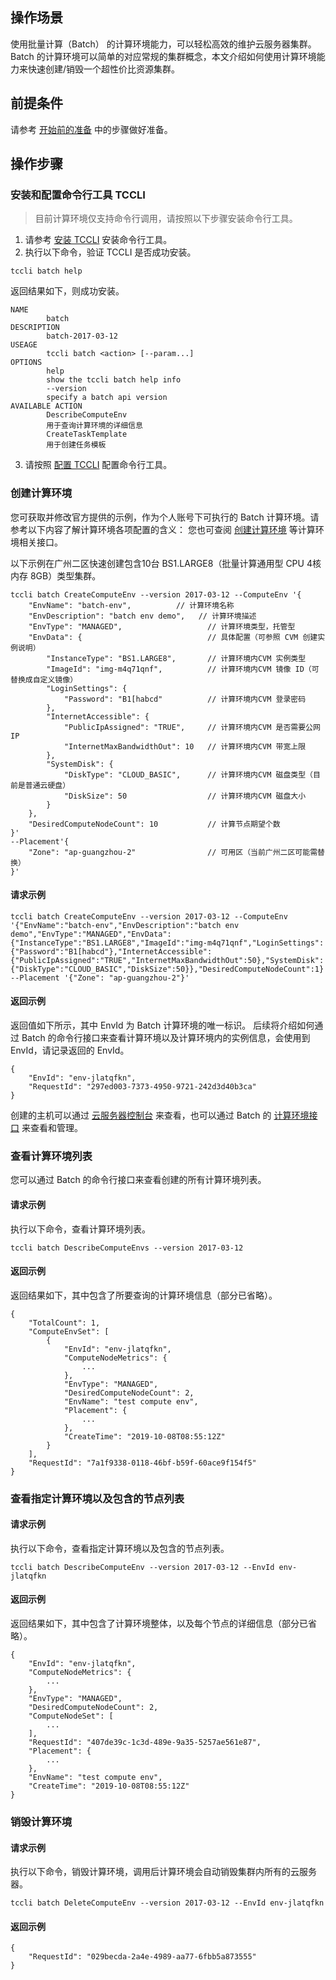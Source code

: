 ## 操作场景
使用批量计算（Batch） 的计算环境能力，可以轻松高效的维护云服务器集群。Batch 的计算环境可以简单的对应常规的集群概念，本文介绍如何使用计算环境能力来快速创建/销毁一个超性价比资源集群。

## 前提条件

请参考 [开始前的准备](http://intl.cloud.tencent.com/document/product/599/10807) 中的步骤做好准备。


## 操作步骤
### 安装和配置命令行工具 TCCLI
>目前计算环境仅支持命令行调用，请按照以下步骤安装命令行工具。
>
1. 请参考 [安装 TCCLI](http://intl.cloud.tencent.com/document/product/599/10548) 安装命令行工具。
2. 执行以下命令，验证 TCCLI 是否成功安装。
```
tccli batch help
```
返回结果如下，则成功安装。
```
NAME
        batch
DESCRIPTION
        batch-2017-03-12
USEAGE
        tccli batch <action> [--param...]
OPTIONS
        help
        show the tccli batch help info
        --version
        specify a batch api version
AVAILABLE ACTION
        DescribeComputeEnv
        用于查询计算环境的详细信息
        CreateTaskTemplate
        用于创建任务模板
```
3. 请按照 [配置 TCCLI](http://intl.cloud.tencent.com/document/product/599/10548) 配置命令行工具。

### 创建计算环境
您可获取并修改官方提供的示例，作为个人账号下可执行的 Batch 计算环境。请参考以下内容了解计算环境各项配置的含义：
您也可查阅 [创建计算环境](https://intl.cloud.tencent.com/document/api/599/30521) 等计算环境相关接口。

以下示例在广州二区快速创建包含10台 BS1.LARGE8（批量计算通用型 CPU 4核 内存 8GB）类型集群。
```
tccli batch CreateComputeEnv --version 2017-03-12 --ComputeEnv '{
    "EnvName": "batch-env",          // 计算环境名称
    "EnvDescription": "batch env demo",   // 计算环境描述
    "EnvType": "MANAGED",                   // 计算环境类型，托管型
    "EnvData": {                            // 具体配置（可参照 CVM 创建实例说明）
        "InstanceType": "BS1.LARGE8",       // 计算环境内CVM 实例类型
        "ImageId": "img-m4q71qnf",          // 计算环境内CVM 镜像 ID（可替换成自定义镜像）
        "LoginSettings": {
            "Password": "B1[habcd"          // 计算环境内CVM 登录密码
        },
        "InternetAccessible": {
            "PublicIpAssigned": "TRUE",     // 计算环境内CVM 是否需要公网IP
            "InternetMaxBandwidthOut": 10   // 计算环境内CVM 带宽上限
        },
        "SystemDisk": {
            "DiskType": "CLOUD_BASIC",      // 计算环境内CVM 磁盘类型（目前是普通云硬盘）
            "DiskSize": 50                  // 计算环境内CVM 磁盘大小
        }
    },
    "DesiredComputeNodeCount": 10           // 计算节点期望个数
}'
--Placement'{
    "Zone": "ap-guangzhou-2"                // 可用区（当前广州二区可能需替换）
}'
```

#### 请求示例
```
tccli batch CreateComputeEnv --version 2017-03-12 --ComputeEnv '{"EnvName":"batch-env","EnvDescription":"batch env demo","EnvType":"MANAGED","EnvData":{"InstanceType":"BS1.LARGE8","ImageId":"img-m4q71qnf","LoginSettings":{"Password":"B1[habcd"},"InternetAccessible":{"PublicIpAssigned":"TRUE","InternetMaxBandwidthOut":50},"SystemDisk":{"DiskType":"CLOUD_BASIC","DiskSize":50}},"DesiredComputeNodeCount":1}' --Placement '{"Zone": "ap-guangzhou-2"}'
```

#### 返回示例
返回值如下所示，其中 EnvId 为 Batch 计算环境的唯一标识。
后续将介绍如何通过 Batch 的命令行接口来查看计算环境以及计算环境内的实例信息，会使用到 EnvId，请记录返回的 EnvId。
```
{
    "EnvId": "env-jlatqfkn", 
    "RequestId": "297ed003-7373-4950-9721-242d3d40b3ca"
}
```
创建的主机可以通过 [云服务器控制台](https://console.cloud.tencent.com/cvm/index) 来查看，也可以通过 Batch 的 [计算环境接口](https://intl.cloud.tencent.com/document/api/599/30521) 来查看和管理。

### 查看计算环境列表
您可以通过 Batch 的命令行接口来查看创建的所有计算环境列表。
#### 请求示例
执行以下命令，查看计算环境列表。
```
tccli batch DescribeComputeEnvs --version 2017-03-12
```

#### 返回示例
返回结果如下，其中包含了所要查询的计算环境信息（部分已省略）。
```
{
    "TotalCount": 1, 
    "ComputeEnvSet": [
        {
            "EnvId": "env-jlatqfkn", 
            "ComputeNodeMetrics": {
                ...
            }, 
            "EnvType": "MANAGED", 
            "DesiredComputeNodeCount": 2, 
            "EnvName": "test compute env", 
            "Placement": {
                ...
            }, 
            "CreateTime": "2019-10-08T08:55:12Z"
        }
    ], 
    "RequestId": "7a1f9338-0118-46bf-b59f-60ace9f154f5"
}
```


### 查看指定计算环境以及包含的节点列表
#### 请求示例
执行以下命令，查看指定计算环境以及包含的节点列表。
```
tccli batch DescribeComputeEnv --version 2017-03-12 --EnvId env-jlatqfkn
```

#### 返回示例
返回结果如下，其中包含了计算环境整体，以及每个节点的详细信息（部分已省略）。
```
{
    "EnvId": "env-jlatqfkn", 
    "ComputeNodeMetrics": {
        ...
    }, 
    "EnvType": "MANAGED", 
    "DesiredComputeNodeCount": 2, 
    "ComputeNodeSet": [
        ...
    ], 
    "RequestId": "407de39c-1c3d-489e-9a35-5257ae561e87", 
    "Placement": {
        ...
    }, 
    "EnvName": "test compute env", 
    "CreateTime": "2019-10-08T08:55:12Z"
}
```


### 销毁计算环境
#### 请求示例
执行以下命令，销毁计算环境，调用后计算环境会自动销毁集群内所有的云服务器。
```
tccli batch DeleteComputeEnv --version 2017-03-12 --EnvId env-jlatqfkn
```

#### 返回示例
```
{
    "RequestId": "029becda-2a4e-4989-aa77-6fbb5a873555"
}
```


